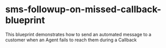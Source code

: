 # sms-followup-on-missed-callback-blueprint
This blueprint demonstrates how to send an automated message to a customer when an Agent fails to reach them during a Callback
